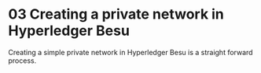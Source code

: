 # 03 Creating a private network in Hyperledger Besu

Creating a simple private network in Hyperledger Besu is a straight forward process.

